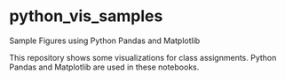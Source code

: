 # python_vis_samples
Sample Figures using Python Pandas and Matplotlib

This repository shows some visualizations for class assignments.
Python Pandas and Matplotlib are used in these notebooks.
